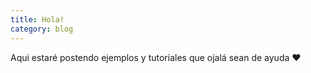 ```yaml
---
title: Hola!
category: blog
---
```


Aqui estaré postendo ejemplos y tutoriales que ojalá sean de ayuda :heart:
